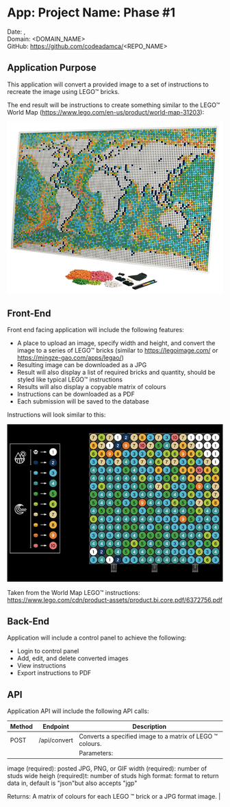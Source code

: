 # App: Project Name: Phase #1

Date: <MONTH> <DAY>, <YEAR>  
Domain: <DOMAIN_NAME>  
GitHub: https://github.com/codeadamca/<REPO_NAME>  

## Application Purpose

This application will convert a provided image to a set of instructions to recreate the image using LEGO™ bricks. 

The end result will be instructions to create something similar to the LEGO™ World Map (https://www.lego.com/en-us/product/world-map-31203): 

![Sample Map](../images/phase-1-map.png)

## Front-End

Front end facing application will include the following features:

- A place to upload an image, specify width and height, and convert the image to a series of LEGO™ bricks (similar to https://legoimage.com/ or https://mingze-gao.com/apps/legao/)  
- Resulting image can be downloaded as a JPG
- Result will also display a list of required bricks and quantity, should be styled like typical LEGO™ instructions
- Results will also display a copyable matrix of colours
- Instructions can be downloaded as a PDF
- Each submission will be saved to the database

Instructions will look similar to this:

![Sample Instructions](../images/phase-1-instructions.png)

Taken from the World Map LEGO™ instructions:
https://www.lego.com/cdn/product-assets/product.bi.core.pdf/6372756.pdf 
      
## Back-End

Application will include a control panel to achieve the following:

- Login to control panel
- Add, edit, and delete converted images
- View instructions
- Export instructions to PDF

## API

Application API will include the following API calls:

| Method | Endpoint | Description |
| - | - | - |
| POST | /api/convert | Converts a specified image to a matrix of LEGO ™ colours. |
|      |              | Parameters: |

image (required): posted JPG, PNG, or GIF
width (required): number of studs wide
heigh (required)t: number of studs high
format: format to return data in, default is "json"but also accepts "jgp"

Returns:
A matrix of colours for each LEGO ™ brick or a JPG format image. |